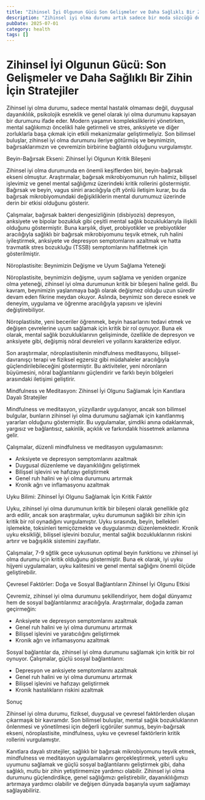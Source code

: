 ```yaml
---
title: "Zihinsel İyi Olgunun Gücü Son Gelişmeler ve Daha Sağlıklı Bir Zihin İçin Stratejiler"
description: "Zihinsel iyi olma durumu artık sadece bir moda sözcüğü değil, genel sağlıkımızın kritik bir bileşeni haline geldi. Son bilimsel bulgular, beynimiz, bağırsakl..."
pubDate: 2025-07-01
category: health
tags: []
---
```


# Zihinsel İyi Olgunun Gücü: Son Gelişmeler ve Daha Sağlıklı Bir Zihin İçin Stratejiler



Zihinsel iyi olma durumu, sadece mental hastalık olmaması değil, duygusal dayanıklılık, psikolojik esneklik ve genel olarak iyi olma durumunu kapsayan bir durumunu ifade eder. Modern yaşamın kompleksliklerini yönetirken, mental sağlıkımızı öncelikli hale getirmeli ve stres, anksiyete ve diğer zorluklarla başa çıkmak için etkili mekanizmalar geliştirmeliyiz. Son bilimsel buluşlar, zihinsel iyi olma durumunu ileriye götürmüş ve beynimizin, bağırsaklarımızın ve çevremizin birbirine bağlantılı olduğunu vurgulamıştır.

Beyin-Bağırsak Ekseni: Zihinsel İyi Olgunun Kritik Bileşeni

Zihinsel iyi olma durumunda en önemli keşiflerden biri, beyin-bağırsak ekseni olmuştur. Araştırmalar, bağırsak mikrobiyomunun ruh halimiz, bilişsel işlevimiz ve genel mental sağlığımız üzerindeki kritik rollerini göstermiştir. Bağırsak ve beyin, vagus siniri aracılığıyla çift yönlü iletişim kurar, bu da bağırsak mikrobiyomundaki değişikliklerin mental durumumuz üzerinde derin bir etkisi olduğunu gösterir.

Çalışmalar, bağırsak bakteri dengesizliğinin (disbiyozis) depresyon, anksiyete ve bipolar bozukluk gibi çeşitli mental sağlık bozukluklarıyla ilişkili olduğunu göstermiştir. Buna karşılık, diyet, probiyotikler ve prebiyotikler aracılığıyla sağlıklı bir bağırsak mikrobiyomunu teşvik etmek, ruh halini iyileştirmek, anksiyete ve depresyon semptomlarını azaltmak ve hatta travmatik stres bozukluğu (TSSB) semptomlarını hafifletmek için gösterilmiştir.

Nöroplastisite: Beynimizin Değişme ve Uyum Sağlama Yeteneği

Nöroplastisite, beynimizin değişme, uyum sağlama ve yeniden organize olma yeteneği, zihinsel iyi olma durumunun kritik bir bileşeni haline geldi. Bu kavram, beynimizin yaşlanmaya bağlı olarak değişmez olduğu uzun süredir devam eden fikrine meydan okuyor. Aslında, beynimiz son derece esnek ve deneyim, uygulama ve öğrenme aracılığıyla yapısını ve işlevini değiştirebiliyor.

Nöroplastisite, yeni beceriler öğrenmek, beyin hasarlarını tedavi etmek ve değişen çevrelerine uyum sağlamak için kritik bir rol oynuyor. Buna ek olarak, mental sağlık bozukluklarının gelişiminde, özellikle de depresyon ve anksiyete gibi, değişmiş nöral devreleri ve yollarını karakterize ediyor.

Son araştırmalar, nöroplastisitenin mindfulness meditasyonu, bilişsel-davranışçı terapi ve fiziksel egzersiz gibi müdahaleler aracılığıyla güçlendirilebileceğini göstermiştir. Bu aktiviteler, yeni nöronların büyümesini, nöral bağlantılarını güçlendirir ve farklı beyin bölgeleri arasındaki iletişimi geliştirir.

Mindfulness ve Meditasyon: Zihinsel İyi Olgunu Sağlamak İçin Kanıtlara Dayalı Stratejiler

Mindfulness ve meditasyon, yüzyıllardır uygulanıyor, ancak son bilimsel bulgular, bunların zihinsel iyi olma durumunu sağlamak için kanıtlanmış yararları olduğunu göstermiştir. Bu uygulamalar, şimdiki anına odaklanmak, yargısız ve bağlantısız, sakinlik, açıklık ve farkındalık hissetmek anlamına gelir.

Çalışmalar, düzenli mindfulness ve meditasyon uygulamasının:

* Anksiyete ve depresyon semptomlarını azaltmak
* Duygusal düzenleme ve dayanıklılığını geliştirmek
* Bilişsel işlevini ve hafızayı geliştirmek
* Genel ruh halini ve iyi olma durumunu artırmak
* Kronik ağrı ve inflamasyonu azaltmak

 Uyku Bilimi: Zihinsel İyi Olgunu Sağlamak İçin Kritik Faktör

Uyku, zihinsel iyi olma durumunun kritik bir bileşeni olarak genellikle göz ardı edilir, ancak son araştırmalar, uyku durumunun sağlıklı bir zihin için kritik bir rol oynadığını vurgulamıştır. Uyku sırasında, beyin, bellekleri işlemekte, toksinleri temiçözmekte ve duygularımızı düzenlemektedir. Kronik uyku eksikliği, bilişsel işlevini bozulur, mental sağlık bozukluklarının riskini artırır ve bağışıklık sistemini zayıflatır.

Çalışmalar, 7-9 sğtlik gece uykusunun optimal beyin funktionu ve zihinsel iyi olma durumu için kritik olduğunu göstermiştir. Buna ek olarak, iyi uyku hijyeni uygulamaları, uyku kalitesini ve genel mental sağlığını önemli ölçüde geliştirebilir.

Çevresel Faktörler: Doğa ve Sosyal Bağlantıların Zihinsel İyi Olgunu Etkisi

Çevremiz, zihinsel iyi olma durumunu şekillendiriyor, hem doğal dünyamız hem de sosyal bağlantılarımız aracılığıyla. Araştırmalar, doğada zaman geçirmeğin:

* Anksiyete ve depresyon semptomlarını azaltmak
* Genel ruh halini ve iyi olma durumunu artırmak
* Bilişsel işlevini ve yaratıcılığını geliştirmek
* Kronik ağrı ve inflamasyonu azaltmak

Sosyal bağlantılar da, zihinsel iyi olma durumunu sağlamak için kritik bir rol oynuyor. Çalışmalar, güçlü sosyal bağlantıların:

* Depresyon ve anksiyete semptomlarını azaltmak
* Genel ruh halini ve iyi olma durumunu artırmak
* Bilişsel işlevini ve hafızayı geliştirmek
* Kronik hastalıkların riskini azaltmak

Sonuç

Zihinsel iyi olma durumu, fiziksel, duygusal ve çevresel faktörlerden oluşan çıkarmaşık bir kavramdır. Son bilimsel buluşlar, mental sağlık bozukluklarının önlenmesi ve yönetilmesi için değerli içgörüler sunmuş, beyin-bağırsak ekseni, nöroplastisite, mindfulness, uyku ve çevresel faktörlerin kritik rollerini vurgulamıştır.

Kanıtlara dayalı stratejiler, sağlıklı bir bağırsak mikrobiyomunu teşvik etmek, mindfulness ve meditasyon uygulamalarını gerçekleştirmek, yeterli uyku uyumunu sağlamak ve güçlü sosyal bağlantılarını geliştirmek gibi, daha sağlıklı, mutlu bir zihin yetiştirmemize yardımcı olabilir. Zihinsel iyi olma durumunu güçlendirdikçe, genel sağlığımızı geliştirebilir, dayanıklılığımızı artırmaya yardımcı olabilir ve değişen dünyada başarıyla uyum sağlamayı sağlayabiliriz.